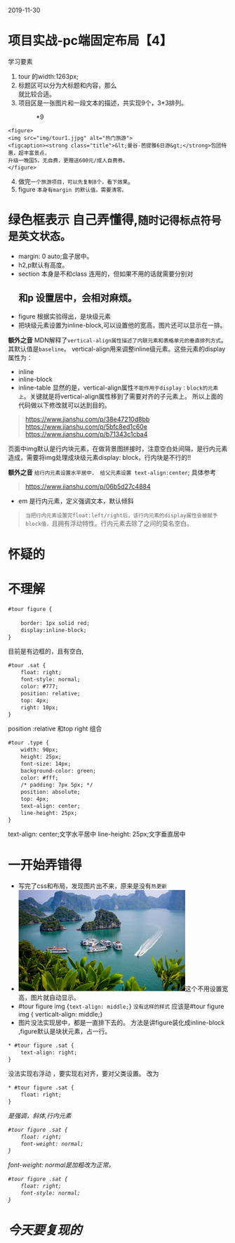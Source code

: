 2019-11-30
# 项目实战-pc端固定布局【4】
学习要素
1. tour 的width:1263px;
2. 标题区可以分为大标题和内容，那么<section>就比较合适。
3. 项目区是一张图片和一段文本的描述，共实现9个，3*3排列。<figure>*9
```
<figure>
<img src="img/tour1.jjpg" alt="热门旅游">
<figcaption><strong class="title">&lt;曼谷-芭提雅6日游&gt;</strong>包团特惠，超丰富景点，
升级一晚国5，无自费，更赠送600元/成人自费券。
</figure>
```
4. 做完`一个旅游项目，可以先复制8个，看下效果`。
5. figure `本身有margin 的默认值。需要清零。`
   


# 绿色框表示 自己弄懂得,`随时记得标点符号是英文状态。`
* margin: 0 auto;盒子居中。
* h2,p默认有高度。
* section 本身是不和class 连用的，但如果不用的话就需要分别对<h2>和p 设置居中，会相对麻烦。
* figure 根据实验得出，是块级元素   
* 把块级元素设置为inline-block,可以设置他的宽高，图片还可以显示在一排。
  
**额外之音**
MDN解释了`vertical-align属性描述了内联元素和表格单元的垂直排列方式`。其默认值是`baseline`。
vertical-align用来调整inline级元素。这些元素的display属性为：
 * inline
 * inline-block
 * inline-table
显然的是，vertical-align属性`不能作用于display：block的元素上`。关键就是将vertical-align属性移到了需要对齐的子元素上。
所以上面的代码做以下修改就可以达到目的。
> https://www.jianshu.com/p/38e47210d8bb
> https://www.jianshu.com/p/5bfc8ed1c60e
> https://www.jianshu.com/p/b71343c1cba4

页面中img默认是行内块元素，在做背景图拼接时，注意空白处间隔，是行内元素造成，需要将img处理成块级元素display: block，行内块是不行的!!

**额外之音**
`给行内元素设置水平居中， 给父元素设置 text-align:center`; 具体参考
> https://www.jianshu.com/p/06b5d27c4884
* em 是行内元素，定义强调文本，默认倾斜
>`当把行内元素设置完float:left/right后，该行内元素的display属性会被赋予block值，`且拥有浮动特性。行内元素去除了之间的莫名空白。





# 怀疑的


# 不理解
```
#tour figure {
    
    border: 1px solid red;
    display:inline-block;
}
```
目前是有边框的，且有空白,

```
#tour .sat {
    float: right;
    font-style: normal;
    color: #777;
    position: relative;
    top: 4px;
    right: 10px;
}
```
position :relative 和top  right 组合

```
#tour .type {
    width: 90px;
    height: 25px;
    font-size: 14px;
    background-color: green;
    color: #fff;
    /* padding: 7px 5px; */
    position: absolute;
    top: 4px;
    text-align: center;
    line-height: 25px;
}
```
text-align: center;文字水平居中
line-height: 25px;文字垂直居中

# 一开始弄错得
* 写完了css和布局，发现图片出不来，原来是没有`热更新`
* <img src="img/tour1.jpg" alt="热门旅游">这个不用设置宽高，图片就自动显示。
* #tour figure img {`text-align: middle;`} `没有这样的样式` 应该是#tour figure img { verticalt-align: middle;}
* 图片没法实现居中，都是一直排下去的。 方法是讲figure装化成inline-block ,figure默认是块状元素，占一行。
```
* #tour figure .sat {
    text-align: right;
}
```
没法实现右浮动 ，要实现右对齐，要对父类设置。
改为
```
* #tour figure .sat {
    float: right;
}
```
<em>是强调，斜体,行内元素

```
#tour figure .sat {
    float: right;
    font-weight: normal;
}
```
font-weight: normal是加粗改为正常。
```
#tour figure .sat {
    float: right;
    font-style: normal;
}
```








# 今天要复现的
